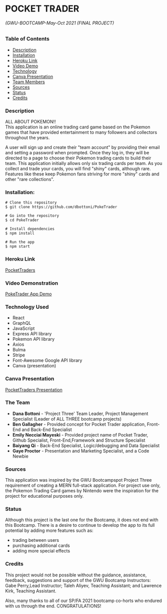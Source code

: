 # POCKET TRADER
###### (GWU-BOOTCAMP-May-Oct 2021 (FINAL PROJECT)

### Table of Contents

* [Description](#description)
* [Installation](#installation)
* [Heroku Link](#heroku-link)
* [Video Demo](#video-demonstration)
* [Technology](#technology-used)
* [Canva Presentation](#canva-presentation)
* [Team Members](#the-team)
* [Sources](#sources)
* [Status](#status)
* [Credits](#credits)

### Description

ALL ABOUT POKEMON!!   
This application is an online trading card game based on the Pokemon games that have provided entertainment to many followers and collectors throughout the years.  

A user will sign up and create their "team account" by providing their email and setting a password when prompted.  Once they log in, they will be directed to a page to choose their Pokemon trading cards to build their team.  This application initially allows only six trading cards per team. As you collect and trade your cards, you will find "shiny" cards, although rare. Features like these keep Pokemon fans striving for more "shiny" cards and other "rare collections". 

### Installation:
```
# Clone this repository
$ git clone https://github.com/dbottoni/PokeTrader

# Go into the repository
$ cd PokeTrader

# Install dependencies
$ npm install

# Run the app
$ npm start
```

### Heroku Link
[PocketTraders](https://pocket-traders.herokuapp.com/)

### Video Demonstration

[PokeTrader App Demo](https://user-images.githubusercontent.com/72705457/139108878-32bfa300-840d-4253-9dae-ae3358b84c2f.mp4)



### Technology Used
* React
* GraphQL
* JavaScript
* Express API library
* Pokemon API library
* Axios
* Bulma
* Stripe
* Font-Awesome Google API library
* Canva (presentation)


### Canva Presentation

[PocketTraders Presentation](https://www.canva.com/design/DAEtGpmVYYQ/IrQMyNBBOUydCwzf-4ETsQ/view?utm_content=DAEtGpmVYYQ&utm_campaign=designshare&utm_medium=link&utm_source=publishsharelink)

### The Team
* **Dana Bottoni** - 'Project Three' Team Leader, Project Management Specialist (Leader of ALL THREE bootcamp projects)
* **Ben Gallagher** - Provided concept for Pocket Trader application, Front-End and Back-End Specialist
* **Emily Necciai Mayeski** - Provided project name of Pocket Trader, Github Specialist, Front-End,Framework and Structure Specialist
* **Baiyang Qi** - Back-End Specialist, Logic/debugging and Data Specialist
* **Gaye Proctor** - Presentation and Marketing Specialist, and a Code Newbie 


### Sources
This application was inspired by the GWU Bootcampspot Project Three requirement of creating a MERN full-stack application. For project use only, the Pokemon Trading Card games by Nintendo were the inspiration for the project for educational purposes only. 


### Status
Although this project is the last one for the Bootcamp, it does not end with this Bootcamp.  There is a desire to continue to develop the app to its full potential by adding more features such as:
 * trading between users
 * purchasing additional cards
 * adding more special effects

### Credits
This project would not be possible without the guidance, assistance, feedback, suggestions and support of the GWU Bootcamp Instructors: Gabe Perry,Lead Instructor; Taleh Aliyev, Teaching Assistant; and Lawrence Kirk, Teaching Assistant. 

Also, many thanks to all of our SP/FA 2021 bootcamp co-horts who endured with us through the end. CONGRATULATIONS!
